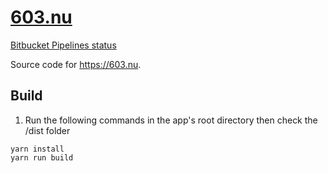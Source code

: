 # [603.nu](https://603.nu)

[Bitbucket Pipelines status](https://bitbucket.org/jch254/603.nu/addon/pipelines/home)

Source code for https://603.nu.

## Build
1. Run the following commands in the app's root directory then check the /dist folder
```
yarn install
yarn run build
```
